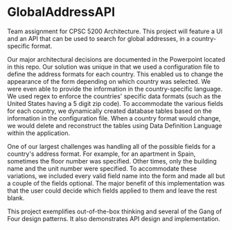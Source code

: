 # GlobalAddressAPI
Team assignment for CPSC 5200 Architecture. This project will feature a UI and an API that can be used to search for global addresses, in a country-specific format.

Our major architectural decisions are documented in the Powerpoint located in this repo. Our solution was unique in that we used a configuration file to define the address formats for each country. This enabled us to change the appearance of the form depending on which country was selected. We were even able to provide the information in the country-specific language. We used regex to enforce the countries' specific data formats (such as the United States having a 5 digit zip code). To accommodate the various fields for each country, we dynamically created database tables based on the information in the configuration file. When a country format would change, we would delete and reconstruct the tables using Data Definition Language within the application. 

One of our largest challenges was handling all of the possible fields for a country's address format. For example, for an apartment in Spain, sometimes the floor number was specified. Other times, only the building name and the unit number were specified. To accommodate these variations, we included every valid field name into the form and made all but a couple of the fields optional. The major benefit of this implementation was that the user could decide which fields applied to them and leave the rest blank. 

This project exemplifies out-of-the-box thinking and several of the Gang of Four design patterns. It also demonstrates API design and implementation. 
